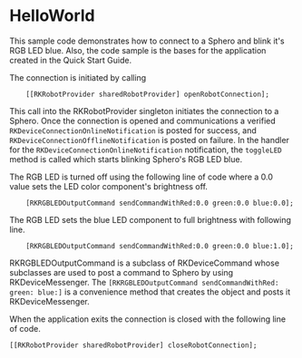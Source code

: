 # HelloWorld

This sample code demonstrates how to connect to a Sphero and blink it's RGB LED blue. Also, the code sample is the bases for the application created in the Quick Start Guide. 

The connection is initiated by calling 

        [[RKRobotProvider sharedRobotProvider] openRobotConnection];        

This call into the RKRobotProvider singleton initiates the connection to a Sphero. Once the connection is opened and communications a verified ``RKDeviceConnectionOnlineNotification`` is posted for success, and ``RKDeviceConnectionOfflineNotification`` is posted on failure. In the handler for the ``RKDeviceConnectionOnlineNotification`` notification, the `toggleLED` method is called which starts blinking Sphero's RGB LED blue.

The RGB LED is turned off using the following line of code where a 0.0 value sets the LED color component's brightness off.

        [RKRGBLEDOutputCommand sendCommandWithRed:0.0 green:0.0 blue:0.0];

The RGB LED sets the blue LED component to full brightness with following line.

        [RKRGBLEDOutputCommand sendCommandWithRed:0.0 green:0.0 blue:1.0];

RKRGBLEDOutputCommand is a subclass of RKDeviceCommand whose subclasses are used to post a command to Sphero by using RKDeviceMessenger. The `[RKRGBLEDOutputCommand sendCommandWithRed: green: blue:]` is a convenience method that creates the object and posts it RKDeviceMessenger. 

When the application exits the connection is closed with the following line of code.

    [[RKRobotProvider sharedRobotProvider] closeRobotConnection];






